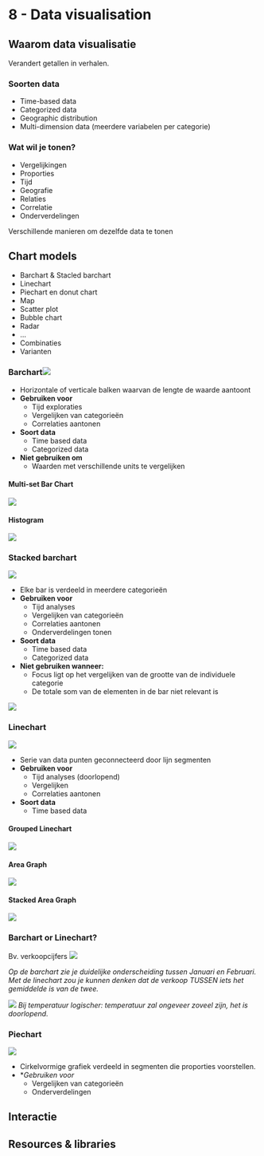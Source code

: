# 8 - Data visualisation
## Waarom data visualisatie
Verandert getallen in verhalen.
### Soorten data
- Time-based data
- Categorized data
- Geographic distribution
- Multi-dimension data (meerdere variabelen per categorie)

### Wat wil je tonen?
- Vergelijkingen
- Proporties
- Tijd
- Geografie
- Relaties
- Correlatie
- Onderverdelingen

Verschillende manieren om dezelfde data te tonen

## Chart models
- Barchart & Stacled barchart
- Linechart
- Piechart en donut chart
- Map
- Scatter plot
- Bubble chart
- Radar
- ...
- Combinaties
- Varianten

### Barchart![](https://i.imgur.com/o9P2SZS.png)
- Horizontale of verticale balken waarvan de lengte de waarde aantoont
- **Gebruiken voor**
  - Tijd exploraties
  - Vergelijken van categorieën
  - Correlaties aantonen
- **Soort data**
  - Time based data
  - Categorized data
- **Niet gebruiken om**
  - Waarden met verschillende units te vergelijken

#### Multi-set Bar Chart
![](https://i.imgur.com/WFrVDLN.png)

#### Histogram
![](https://i.imgur.com/rcped3F.png)

### Stacked barchart
![](https://i.imgur.com/UKCCmMa.png)
- Elke bar is verdeeld in meerdere categorieën
- **Gebruiken voor**
  - Tijd analyses
  - Vergelijken van categorieën
  - Correlaties aantonen
  - Onderverdelingen tonen
- **Soort data**
  - Time based data
  - Categorized data
- **Niet gebruiken wanneer:**
  - Focus ligt op het vergelijken van de grootte van de individuele categorie
  - De totale som van de elementen in de bar niet relevant is

![](https://i.imgur.com/UsQblHk.png)


### Linechart
![](https://i.imgur.com/8eEMAap.png)

- Serie van data punten geconnecteerd door lijn segmenten
- **Gebruiken voor**
  - Tijd analyses (doorlopend)
  - Vergelijken
  - Correlaties aantonen
- **Soort data**
  - Time based data

#### Grouped Linechart
![](https://i.imgur.com/8h5igpQ.png)

#### Area Graph
![](https://i.imgur.com/H8EFfoE.png)

#### Stacked Area Graph
![](https://i.imgur.com/d5XEnth.png)

### Barchart or Linechart?
Bv. verkoopcijfers
![](https://i.imgur.com/s8AVY8m.png)

*Op de barchart zie je duidelijke onderscheiding tussen Januari en Februari. Met de linechart zou je kunnen denken dat de verkoop TUSSEN iets het gemiddelde is van de twee.*

![](https://i.imgur.com/MrAriF1.png)
*Bij temperatuur logischer: temperatuur zal ongeveer zoveel zijn, het is doorlopend.*

### Piechart
![](https://i.imgur.com/FvLQFPH.png)
- Cirkelvormige grafiek verdeeld in segmenten die proporties voorstellen.
- **Gebruiken voor*
  - Vergelijken van categorieën
  - Onderverdelingen 

## Interactie
## Resources & libraries
<!--stackedit_data:
eyJoaXN0b3J5IjpbLTM3ODU2NzMzLC04MzY3MDA5NzQsMTc1Nj
A5NzAxNiwtMTg5NTAzMjg1LC0xMTM3MTQxNzk3LDU3MTYzMjcz
NV19
-->